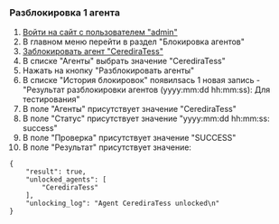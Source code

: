 ### Разблокировка 1 агента

1. [Войти на сайт с пользователем "admin"](../../../0.%20Шаги/1.%20Войти%20на%20сайт%20с%20пользователем%20username.md)
1. В главном меню перейти в раздел "Блокировка агентов"
1. [Заблокировать агент "CerediraTess"](../1.%20Блокировка%201%20агента.md)
1. В списке "Агенты" выбрать значение "CerediraTess"
1. Нажать на кнопку "Разблокировать агенты"
1. В списке "История блокировок" появилsась 1 новая запись - "Результат разблокировки агентов (yyyy:mm:dd hh:mm:ss): Для тестирования"
1. В поле "Агенты" присутствует значение "CerediraTess"
1. В поле "Статус" присутствует значение "yyyy:mm:dd hh:mm:ss: success"
1. В поле "Проверка" присутствует значение "SUCCESS"
1. В поле "Результат" присутствует значение:
```
{
    "result": true,
    "unlocked_agents": [
        "CerediraTess"
    ],
    "unlocking_log": "Agent CerediraTess unlocked\n"
}
```